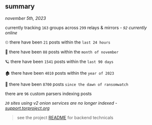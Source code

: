 
## summary
_november 5th, 2023_

currently tracking `163` groups across `299` relays & mirrors - _`92` currently online_

⏲ there have been `21` posts within the `last 24 hours`

🦈 there have been `88` posts within the `month of november`

🪐 there have been `1541` posts within the `last 90 days`

🏚 there have been `4010` posts within the `year of 2023`

🦕 there have been `8700` posts `since the dawn of ransomwatch`

there are `96` custom parsers indexing posts

_`20` sites using v2 onion services are no longer indexed - [support.torproject.org](https://support.torproject.org/onionservices/v2-deprecation/)_

> see the project [README](https://github.com/joshhighet/ransomwatch#ransomwatch--) for backend technicals

